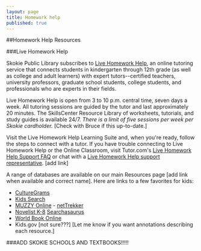 ```yaml
---
layout: page
title: Homework help
published: true
---
```


##Homework Help Resources

###Live Homework Help

Skokie Public Library subscribes to [Live Homework Help](http://lhh.tutor.com/?ProgramGUID=4e339970-4f83-46c7-8373-65e0218340a3), an online tutoring service that connects students in kindergarten through 12th grade (as well as college and adult learners) with expert tutors--certified teachers, university professors, graduate school students, college students, and professionals who are experts in their fields.

Live Homework Help is open from 3 to 10 p.m. central time, seven days a week. All tutoring sessions are guided by the tutor and last approximately 20 minutes. The SkillsCenter Resource Library of worksheets, tutorials, and study guides is available 24/7. *There is a limit of five sessions per week per Skokie cardholder.* [Check with Bruce if this up-to-date.]

Visit the Live Homework Help Learning Suite and, when you're ready, follow the steps to connect with a tutor. If you have trouble connecting to Live Homework Help or the Online Classroom, visit Tutor.com's [Live Homework Help Support FAQ](http://lhh.tutor.com/policies/faq.aspx) or chat with a [Live Homework Help support representative](http://lhh.tutor.com/policies/live-support.htm). [add link]

A range of databases are available on our main Resources page [add link when available and correct name]. Here are links to a few favorites for kids:
- [CultureGrams](http://online.culturegrams.com/)
- [Kids Search](http://web.a.ebscohost.com/srck5/search?sid=1ec97ab5-e8d7-4476-8853-5e75a76b166e%40sessionmgr4003&vid=0&hid=4114)
- [MUZZY Online](http://libraries.muzzyonline.com/portal/default.aspx) - [netTrekker](https://school.nettrekker.com/authenticate/ipauth/1?pp=/sections/login/ipautherror.ftl&np=/sections/homepages/home.ftl)
- [Novelist K-8](http://web.b.ebscohost.com/novpk8/search/novbasic?sid=1dfa03fd-0f12-4699-97d5-9e844d548e98%40sessionmgr198&vid=0&hid=124) 
 [Searchasaurus](http://web.a.ebscohost.com/sas/search?sid=0d05f445-a600-4747-8359-22532d3003b2%40sessionmgr4005&vid=0&hid=4114)
- [World Book Online](http://www.worldbookonline.com/wb/products?ed=all&gr=PROVIDED+BY+SKOKIE+PUBLIC+LIBRARY) 
- Kids.gov [not sure???]
[Let me know if you want annotations describing each resource.]

###ADD SKOKIE SCHOOLS AND TEXTBOOKS!!!!!